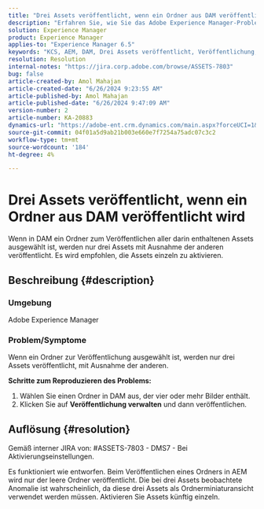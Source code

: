 ```yaml
---
title: "Drei Assets veröffentlicht, wenn ein Ordner aus DAM veröffentlicht wird"
description: "Erfahren Sie, wie Sie das Adobe Experience Manager-Problem beheben, bei dem nur drei Assets veröffentlicht werden, wenn Sie einen Ordner in DAM zur Veröffentlichung auswählen."
solution: Experience Manager
product: Experience Manager
applies-to: "Experience Manager 6.5"
keywords: "KCS, AEM, DAM, Drei Assets veröffentlicht, Veröffentlichung, Adobe Experience Manager, Digital Asset Management"
resolution: Resolution
internal-notes: "https://jira.corp.adobe.com/browse/ASSETS-7803"
bug: false
article-created-by: Amol Mahajan
article-created-date: "6/26/2024 9:23:55 AM"
article-published-by: Amol Mahajan
article-published-date: "6/26/2024 9:47:09 AM"
version-number: 2
article-number: KA-20883
dynamics-url: "https://adobe-ent.crm.dynamics.com/main.aspx?forceUCI=1&pagetype=entityrecord&etn=knowledgearticle&id=44fb06ce-9d33-ef11-8409-6045bd029b18"
source-git-commit: 04f01a5d9ab21b003e660e7f7254a75adc07c3c2
workflow-type: tm+mt
source-wordcount: '184'
ht-degree: 4%

---
```


# Drei Assets veröffentlicht, wenn ein Ordner aus DAM veröffentlicht wird


Wenn in DAM ein Ordner zum Veröffentlichen aller darin enthaltenen Assets ausgewählt ist, werden nur drei Assets mit Ausnahme der anderen veröffentlicht. Es wird empfohlen, die Assets einzeln zu aktivieren.

## Beschreibung {#description}


### <b>Umgebung</b>

Adobe Experience Manager



### <b>Problem/Symptome</b>

Wenn ein Ordner zur Veröffentlichung ausgewählt ist, werden nur drei Assets veröffentlicht, mit Ausnahme der anderen.

<b>Schritte zum Reproduzieren des Problems:</b>

1. Wählen Sie einen Ordner in DAM aus, der vier oder mehr Bilder enthält.
2. Klicken Sie auf <b>Veröffentlichung verwalten</b> und dann veröffentlichen.



## Auflösung {#resolution}


Gemäß interner JIRA von: #ASSETS-7803 - DMS7 - Bei Aktivierungseinstellungen.

Es funktioniert wie entworfen. Beim Veröffentlichen eines Ordners in AEM wird nur der leere Ordner veröffentlicht. Die bei drei Assets beobachtete Anomalie ist wahrscheinlich, da diese drei Assets als Ordnerminiaturansicht verwendet werden müssen. Aktivieren Sie Assets künftig einzeln.

